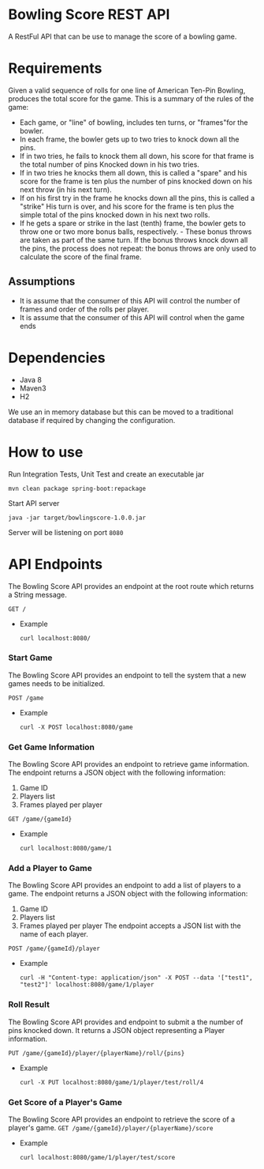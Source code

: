 # Bowling Score REST API
A RestFul API that can be use to manage the score of a bowling game.

# Requirements
Given a valid sequence of rolls for one line of American Ten-Pin Bowling, produces the total score for the game. This is a summary of the rules of the game:

* Each game, or "line" of bowling, includes ten turns, or "frames"for the bowler.
* In each frame, the bowler gets up to two tries to knock down all the pins.
* If in two tries, he fails to knock them all down, his score for that frame is the total number of pins Knocked down in his two tries.
* If in two tries he knocks them all down, this is called a "spare" and his score for the frame is ten plus the number of pins knocked down on his next throw (in his next turn).
* If on his first try in the frame he knocks down all the pins, this is called a "strike" His turn is over, and his score for the frame is ten plus the simple total of the pins knocked down in his next two rolls.
* If he gets a spare or strike in the last (tenth) frame, the bowler gets to throw one or two more bonus balls, respectively. - These bonus throws are taken as part of the same turn. If the bonus throws knock down all the pins, the process does not repeat: the bonus throws are only used to calculate the score of the final frame.

## Assumptions
* It is assume that the consumer of this API will control the number of frames and order of the rolls per player.
* It is assume that the consumer of this API will control when the game ends

# Dependencies
* Java 8
* Maven3
* H2

We use an in memory database but this can be moved to a traditional database if required by changing the configuration.

# How to use
Run Integration Tests, Unit Test and create an executable jar

```mvn clean package spring-boot:repackage```

Start API server

```java -jar target/bowlingscore-1.0.0.jar```

Server will be listening on port `8080`

# API Endpoints

The Bowling Score API provides an endpoint at the root route which returns a String message.

```GET /```

* Example

  ```curl localhost:8080/```

### Start Game
The Bowling Score API provides an endpoint to tell the system that a new games needs to be initialized.

```POST /game```

* Example

  ```curl -X POST localhost:8080/game```

### Get Game Information
The Bowling Score API provides an endpoint to retrieve game information. The endpoint returns a JSON object with the following information:
1. Game ID
2. Players list
3. Frames played per player

```GET /game/{gameId}```

* Example

  ```curl localhost:8080/game/1```

### Add a Player to Game
The Bowling Score API provides an endpoint to add a list of players to a game. The endpoint returns a JSON object with the following information:
1. Game ID
2. Players list
3. Frames played per player
The endpoint accepts a JSON list with the name of each player.

```POST /game/{gameId}/player```

* Example

  ```curl -H "Content-type: application/json" -X POST --data '["test1", "test2"]' localhost:8080/game/1/player```

### Roll Result
The Bowling Score API provides and endpoint to submit a the number of pins knocked down. It returns a JSON object representing a Player information.

```PUT /game/{gameId}/player/{playerName}/roll/{pins}```

* Example

  ```curl -X PUT localhost:8080/game/1/player/test/roll/4```

### Get Score of a Player's Game
The Bowling Score API provides an endpoint to retrieve the score of a player's game.
```GET /game/{gameId}/player/{playerName}/score```

* Example

  ```curl localhost:8080/game/1/player/test/score```
